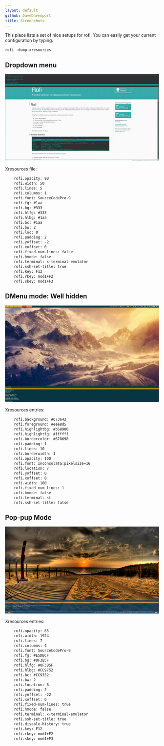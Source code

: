 ```yaml
---
layout: default
github: DaveDavenport
title: Screenshots
---
```



This place lists a set of nice setups for rofi.
You can easily get your current configuration by typing:

    rofi -dump-xresources

## Dropdown menu

[ ![Rofi in dropdown menu mode](images/rofi/screenshots/dropdown.png)
](images/rofi/screenshots/dropdown.png)

Xresources file:

        rofi.opacity: 90
        rofi.width: 50
        rofi.lines: 5
        rofi.columns: 1
        rofi.font: SourceCodePro-9
        rofi.fg: #1aa
        rofi.bg: #333
        rofi.hlfg: #333
        rofi.hlbg: #1aa
        rofi.bc: #1aa
        rofi.bw: 2
        rofi.loc: 0
        rofi.padding: 2
        rofi.yoffset: -2
        rofi.xoffset: 0
        rofi.fixed-num-lines: false
        rofi.hmode: false
        rofi.terminal: x-terminal-emulator
        rofi.ssh-set-title: true
        rofi.key: F12
        rofi.rkey: mod1+F2
        rofi.skey: mod1+F3

## DMenu mode: Well hidden

[ ![Rofi dmenu mode: Well Hidden](images/rofi/screenshots/dmenu_greg.jpg)
](images/rofi/screenshots/dmenu_greg.jpg)

Xresources entries:

        rofi.background: #073642
        rofi.foreground: #eee8d5
        rofi.highlightbg: #b58900
        rofi.highlightfg: #ffffff
        rofi.bordercolor: #678698
        rofi.padding: 1
        rofi.lines: 10
        rofi.borderwidth: 1
        rofi.opacity: 100
        rofi.font: Inconsolata:pixelsize=16
        rofi.location: 7
        rofi.yoffset: 0
        rofi.xoffset: 0
        rofi.width: 100
        rofi.fixed_num_lines: 1
        rofi.hmode: false
        rofi.terminal: st
        rofi.ssh-set-title: false



## Pop-pup Mode

[ ![Rofi pop-pup mode](images/rofi/screenshots/dropup.png)
](images/rofi/screenshots/dropup.png)

Xresources entries:

        rofi.opacity: 85
        rofi.width: 1924
        rofi.lines: 7
        rofi.columns: 4
        rofi.font: SourceCodePro-9
        rofi.fg: #E5DBCF
        rofi.bg: #0F3B5F
        rofi.hlfg: #0F3B5F
        rofi.hlbg: #CC9752
        rofi.bc: #CC9752
        rofi.bw: 2
        rofi.location: 6
        rofi.padding: 2
        rofi.yoffset: -22
        rofi.xoffset: 0
        rofi.fixed-num-lines: true
        rofi.hmode: false
        rofi.terminal: x-terminal-emulator
        rofi.ssh-set-title: true
        rofi.disable-history: true
        rofi.key: F12
        rofi.rkey: mod1+F2
        rofi.skey: mod1+F3

